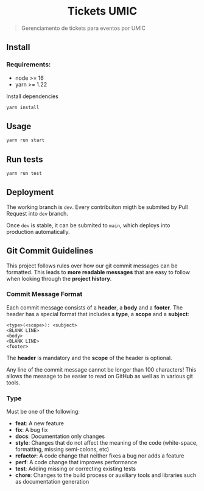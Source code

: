 <h1 align="center">Tickets UMIC</h1>

> Gerenciamento de tickets para eventos por UMIC

## Install

### Requirements:
- node >= 16
- yarn >= 1.22


Install dependencies
```sh
yarn install
```

## Usage

```sh
yarn run start
```

## Run tests

```sh
yarn run test
```

## Deployment

The working branch is `dev`. Every contribuiton migth be submited by Pull Request into `dev` branch. 

Once `dev` is stable, it can be submited to `main`, which deploys into production automatically.


## Git Commit Guidelines

This project follows rules over how our git commit messages can be formatted. This leads to **more readable messages** that are easy to follow when looking through the **project history**.

### Commit Message Format
Each commit message consists of a **header**, a **body** and a **footer**.  The header has a special
format that includes a **type**, a **scope** and a **subject**:

```
<type>(<scope>): <subject>
<BLANK LINE>
<body>
<BLANK LINE>
<footer>
```

The **header** is mandatory and the **scope** of the header is optional.

Any line of the commit message cannot be longer than 100 characters! This allows the message to be easier
to read on GitHub as well as in various git tools.


### Type
Must be one of the following:

* **feat**: A new feature
* **fix**: A bug fix
* **docs**: Documentation only changes
* **style**: Changes that do not affect the meaning of the code (white-space, formatting, missing
  semi-colons, etc)
* **refactor**: A code change that neither fixes a bug nor adds a feature
* **perf**: A code change that improves performance
* **test**: Adding missing or correcting existing tests
* **chore**: Changes to the build process or auxiliary tools and libraries such as documentation
  generation
